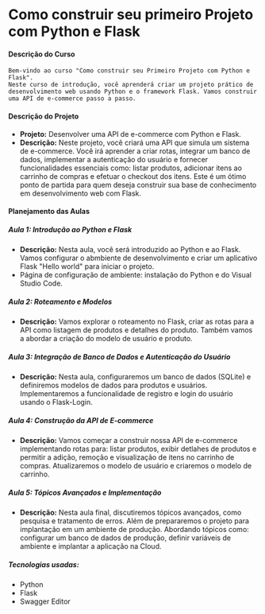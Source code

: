 # Como construir seu primeiro Projeto com Python e Flask

#### Descrição do Curso
`Bem-vindo ao curso "Como construir seu Primeiro Projeto com Python e Flask".`<br/>
`Neste curso de introdução, você aprenderá criar um projeto prático de desenvolvimento web usando Python e o framework Flask. Vamos construir uma API de e-commerce passo a passo.`
#### Descrição do Projeto
- <strong>Projeto:</strong> Desenvolver uma API de e-commerce com Python e Flask.
- <strong>Descrição:</strong> Neste projeto, você criará uma API que simula um sistema de e-commerce. Você irá aprender a criar rotas, integrar um banco de dados, implementar a autenticação do usuário e fornecer funcionalidades essenciais como: listar produtos, adicionar itens ao carrinho de compras e efetuar o checkout dos itens. Este é um ótimo ponto de partida para quem deseja construir sua base de conhecimento em desenvolvimento web com Flask.

#### Planejamento das Aulas

##### Aula 1: Introdução ao Python e Flask
- <strong>Descrição:</strong> Nesta aula, você será introduzido ao Python e ao Flask. Vamos configurar o abmbiente de desenvolvimento e criar um aplicativo Flask "Hello world" para iniciar o projeto.
- Página de configuração de ambiente: instalação do Python e do Visual Studio Code.

##### Aula 2: Roteamento e Modelos
- <strong>Descrição:</strong> Vamos explorar o roteamento no Flask, criar as rotas para a API como listagem de produtos e detalhes do produto. Também vamos a abordar a criação do modelo de usuário e produto.

##### Aula 3: Integração de Banco de Dados e Autenticação do Usuário
- <strong>Descrição:</strong> Nesta aula, configuraremos um banco de dados (SQLite) e definiremos modelos de dados para produtos e usuários. Implementaremos a funcionalidade de registro e login do usuário usando o Flask-Login.

##### Aula 4: Construção da API de E-commerce
- <strong>Descrição:</strong> Vamos começar a construir nossa API de e-commerce implementando rotas para: listar produtos, exibir detlahes de produtos e permitir a adição, remoção e visualização de itens no carrinho de compras. Atualizaremos o modelo de usuário e criaremos o modelo de carrinho.

##### Aula 5: Tópicos Avançados e Implementação
- <strong>Descrição:</strong> Nesta aula final, discutiremos tópicos avançados, como pesquisa e tratamento de erros. Além de prepararemos o projeto para implantação em um ambiente de produção. Abordando tópicos como: configurar um banco de dados de produção, definir variáveis de ambiente e implantar a aplicação na Cloud.

##### Tecnologias usadas:
- Python
- Flask
- Swagger Editor


